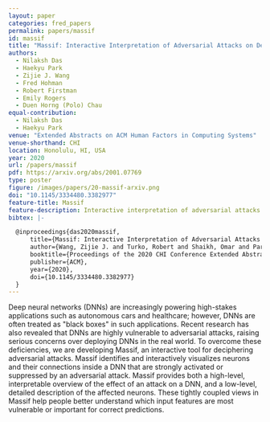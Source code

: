 ```yaml
---
layout: paper
categories: fred_papers
permalink: papers/massif
id: massif
title: "Massif: Interactive Interpretation of Adversarial Attacks on Deep Learning"
authors:
  - Nilaksh Das
  - Haekyu Park
  - Zijie J. Wang
  - Fred Hohman
  - Robert Firstman
  - Emily Rogers
  - Duen Horng (Polo) Chau
equal-contribution:
  - Nilaksh Das
  - Haekyu Park
venue: "Extended Abstracts on ACM Human Factors in Computing Systems"
venue-shorthand: CHI
location: Honolulu, HI, USA
year: 2020
url: /papers/massif
pdf: https://arxiv.org/abs/2001.07769
type: poster
figure: /images/papers/20-massif-arxiv.png
doi: "10.1145/3334480.3382977"
feature-title: Massif
feature-description: Interactive interpretation of adversarial attacks on deep learning
bibtex: |-

  @inproceedings{das2020massif,
      title={Massif: Interactive Interpretation of Adversarial Attacks on Deep Learning},
      author={Wang, Zijie J. and Turko, Robert and Shaikh, Omar and Park, Haekyu and Das, Nilaksh and Hohman, Fred and Kahng, Minsuk and Chau, Duen Horng (Polo)},
      booktitle={Proceedings of the 2020 CHI Conference Extended Abstracts on Human Factors in Computing Systems},
      publisher={ACM},
      year={2020},
      doi={10.1145/3334480.3382977}
  }
---
```


Deep neural networks (DNNs) are increasingly powering high-stakes applications such as autonomous cars and healthcare; however, DNNs are often treated as "black boxes" in such applications.
Recent research has also revealed that DNNs are highly vulnerable to adversarial attacks, raising serious concerns over deploying DNNs in the real world.
To overcome these deficiencies, we are developing Massif, an interactive tool for deciphering adversarial attacks.
Massif identifies and interactively visualizes neurons and their connections inside a DNN that are strongly activated or suppressed by an adversarial attack.
Massif provides both a high-level, interpretable overview of the effect of an attack on a DNN, and a low-level, detailed description of the affected neurons. 
These tightly coupled views in Massif help people better understand which input features are most vulnerable or important for correct predictions.
